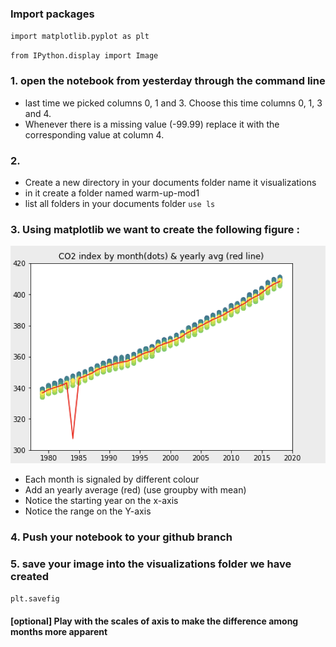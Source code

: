 ### Import packages

`import matplotlib.pyplot as plt`

`from IPython.display import Image`

### 1. open the notebook from yesterday through the command line
- last time we picked columns 0, 1 and 3. Choose this time columns 0, 1, 3 and 4.
- Whenever there is a missing value (-99.99) replace it with the corresponding value at column 4.

### 2. 
 - Create a new directory in your documents folder
 name it visualizations 
 - in it create a folder named warm-up-mod1
- list all folders in your documents folder 
`use ls`

### 3. Using matplotlib we want to create the following figure : 
![Alt Image Text](./plots/CO2_warmup.png)

- Each month is signaled by different colour 
- Add an yearly average (red) (use groupby with mean)
- Notice the starting year on the x-axis
- Notice the range on the Y-axis

### 4. Push your notebook to your github branch 

### 5. save your image into the visualizations folder we have created 

`plt.savefig`

#### [optional] Play with the scales of axis to make the difference among months more apparent
